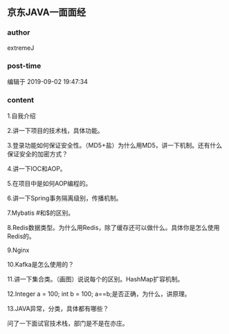 ## 京东JAVA一面面经
### author 
extremeJ
### post-time 

编辑于  2019-09-02 19:47:34
### content 
<div class="post-topic-des nc-post-content">
 <p>
  1.自我介绍
 </p>
 <p>
  2.讲一下项目的技术栈，具体功能。
 </p>
 <p>
  3.登录功能如何保证安全性。（MD5+盐）为什么用MD5，讲一下机制。还有什么保证安全的加密方式？
 </p>
 <p>
  4.讲一下IOC和AOP。
 </p>
 <p>
  5.在项目中是如何AOP编程的。
 </p>
 <p>
  6.讲一下Spring事务隔离级别，传播机制。
 </p>
 <p>
  7.Mybatis #和$的区别。
 </p>
 <p>
  8.Redis数据类型。为什么用Redis，除了缓存还可以做什么。具体你是怎么使用Redis的。
 </p>
 <p>
  9.Nginx
 </p>
 <p>
  10.Kafka是怎么使用的？
 </p>
 <p>
  11.讲一下集合类。（画图）说说每个的区别。HashMap扩容机制。
 </p>
 <p>
  12.Integer a = 100; int b = 100; a==b;是否正确，为什么，讲原理。
 </p>
 <p>
  13.JAVA异常，分类，具体都有哪些？
 </p>
 <p>
  问了一下面试官技术栈，部门是不是在亦庄。
 </p>
</div>
